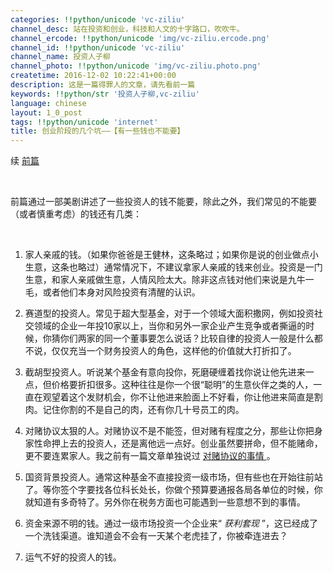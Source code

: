 ```yaml
---
categories: !!python/unicode 'vc-ziliu'
channel_desc: 站在投资和创业，科技和人文的十字路口，吹吹牛。
channel_ercode: !!python/unicode 'img/vc-ziliu.ercode.png'
channel_id: !!python/unicode 'vc-ziliu'
channel_name: 投资人子柳
channel_photo: !!python/unicode 'img/vc-ziliu.photo.png'
createtime: 2016-12-02 10:22:41+00:00
description: 这是一篇得罪人的文章，请先看前一篇
keywords: !!python/str '投资人子柳,vc-ziliu'
language: chinese
layout: 1_0_post
tags: !!python/unicode 'internet'
title: 创业阶段的几个坑——【有一些钱也不能要】
---
```

<div class="rich_media_content" id="js_content">
<p>
         续
         <a data_ue_src="http://mp.weixin.qq.com/s?__biz=MzAxNjI0NjE2OA==&amp;mid=2651278939&amp;idx=1&amp;sn=124ff1d5023c322dfea6c54847199c0b&amp;chksm=80045aacb773d3ba2b14bb9ce1f77b1cb666cdfef3ec63f767b0189650ac9f3fa169a6e60d67&amp;scene=21#wechat_redirect" href="http://mp.weixin.qq.com/s?__biz=MzAxNjI0NjE2OA==&amp;mid=2651278939&amp;idx=1&amp;sn=124ff1d5023c322dfea6c54847199c0b&amp;chksm=80045aacb773d3ba2b14bb9ce1f77b1cb666cdfef3ec63f767b0189650ac9f3fa169a6e60d67&amp;scene=21#wechat_redirect" target="_blank">
          前篇
         </a>
<br/>
</p>
<p>
<br/>
</p>
<p>
         前篇通过一部美剧讲述了一些投资人的钱不能要，除此之外，我们常见的不能要（或者慎重考虑）的钱还有几类：
        </p>
<p>
<br/>
</p>
<ol class="list-paddingleft-2" style="list-style-type: decimal;">
<li>
<p>
           家人亲戚的钱。（如果你爸爸是王健林，这条略过；如果你是说的创业做点小生意，这条也略过）通常情况下，不建议拿家人亲戚的钱来创业。投资是一门生意，和家人亲戚做生意，人情风险太大。除非这点钱对他们来说是九牛一毛，或者他们本身对风险投资有清醒的认识。
          </p>
</li>
<li>
<p>
           赛道型的投资人。常见于超大型基金，对于一个领域大面积撒网，例如投资社交领域的企业一年投10家以上，当你和另外一家企业产生竞争或者撕逼的时候，你猜你们两家的同一个董事要怎么说话？比较自律的投资人一般是什么都不说，仅仅充当一个财务投资人的角色，这样他的价值就大打折扣了。
          </p>
</li>
<li>
<p>
           截胡型投资人。听说某个基金有意向投你，死磨硬缠着找你说让他先进来一点，但价格要折扣很多。这种往往是你一个很“聪明”的生意伙伴之类的人，一直在观望着这个发财机会，你不让他进来脸面上不好看，你让他进来简直是割肉。记住你割的不是自己的肉，还有你几十号员工的肉。
          </p>
</li>
<li>
<p>
           对赌协议太狠的人。对赌协议不是不能签，但对赌有程度之分，那些让你把身家性命押上去的投资人，还是离他远一点好。创业虽然要拼命，但不能赌命，更不要连累家人。我之前有一篇文章单独说过
           <a data_ue_src="http://mp.weixin.qq.com/s?__biz=MzAxNjI0NjE2OA==&amp;mid=208065862&amp;idx=1&amp;sn=476399455fbc6ead13b2fc3463cd1e90&amp;scene=21#wechat_redirect" href="http://mp.weixin.qq.com/s?__biz=MzAxNjI0NjE2OA==&amp;mid=208065862&amp;idx=1&amp;sn=476399455fbc6ead13b2fc3463cd1e90&amp;scene=21#wechat_redirect" target="_blank">
            对赌协议的事情
           </a>
           。
          </p>
</li>
<li>
<p>
           国资背景投资人。通常这种基金不直接投资一级市场，但有些也在开始往前站了。等你签个字要找各位科长处长，你做个预算要通报各局各单位的时候，你就知道有多奇特了。另外你在税务方面也可能遇到一些意想不到的事情。
          </p>
</li>
<li>
<p>
           资金来源不明的钱。通过一级市场投资一个企业来“
           <em>
            获利套现
           </em>
           ”，这已经成了一个洗钱渠道。谁知道会不会有一天某个老虎挂了，你被牵连进去？
          </p>
</li>
<li>
<p>
           运气不好的投资人的钱。
           <br/>
</p>
</li>
</ol>
</div>